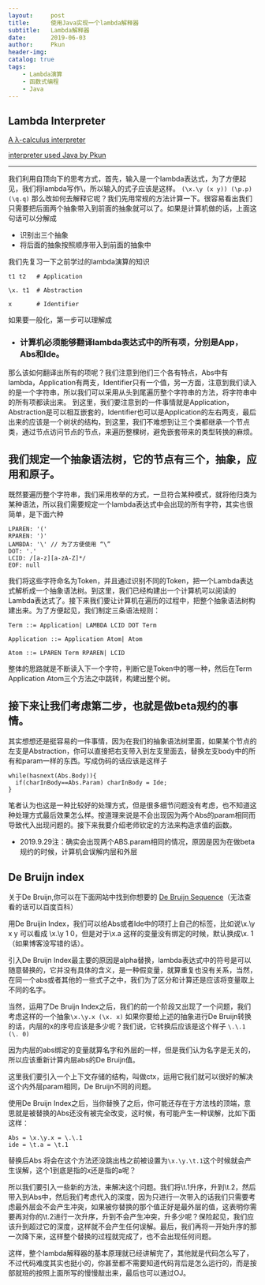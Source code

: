 ```yaml
---
layout:     post
title:      使用Java实现一个lambda解释器
subtitle:   Lambda解释器
date:       2019-06-03
author:     Pkun
header-img: 
catalog: true
tags:
    - Lambda演算
    - 函数式编程
    - Java
---
```


## Lambda Interpreter

[A λ-calculus interpreter](https://tadeuzagallo.com/blog/writing-a-lambda-calculus-interpreter-in-javascript/)

[interpreter used Java by Pkun](https://github.com/pppppkun/LambdaInterpreter)

---

我们利用自顶向下的思考方式，首先，输入是一个lambda表达式，为了方便起见，我们将lambda写作\，所以输入的式子应该是这样。
`
(\x.\y (x y)) (\p.p)(\q.q)
`
那么改如何去解释它呢？我们先用常规的方法计算一下。很容易看出我们只需要把后面两个抽象带入到前面的抽象就可以了。如果是计算机做的话，上面这句话可以分解成
- 识别出三个抽象
- 将后面的抽象按照顺序带入到前面的抽象中

我们先复习一下之前学过的lambda演算的知识
```
t1 t2   # Application
 
\x. t1  # Abstraction
 
x       # Identifier
```
如果要一般化，第一步可以理解成
- ### 计算机必须能够翻译lambda表达式中的所有项，分别是App，Abs和Ide。

那么该如何翻译出所有的项呢？我们注意到他们三个各有特点，Abs中有lambda，Application有两支，Identifier只有一个值，另一方面，注意到我们读入的是一个字符串，所以我们可以采用从头到尾遍历整个字符串的方法，将字符串中的所有项都读出来。
到这里，我们要注意到的一件事情就是Application，Abstraction是可以相互嵌套的，Identifier也可以是Application的左右两支，最后出来的应该是一个树状的结构，到这里，我们不难想到让三个类都继承一个节点类，通过节点访问节点的节点，来遍历整棵树，避免嵌套带来的类型转换的麻烦。

## 我们规定一个抽象语法树，它的节点有三个，抽象，应用和原子。

既然要遍历整个字符串，我们采用枚举的方式，一旦符合某种模式，就将他归类为某种语法，所以我们需要规定一个lambda表达式中会出现的所有字符，其实也很简单，是下面六种
```
LPAREN: '('
RPAREN: ')'
LAMBDA: '\' // 为了方便使用 “\”
DOT: '.'
LCID: /[a-z][a-zA-Z]*/ 
EOF: null
```
我们将这些字符命名为Token，并且通过识别不同的Token，把一个Lambda表达式解析成一个抽象语法树。到这里，我们已经构建出一个计算机可以阅读的Lambda表达式了。接下来我们要让计算机在遍历的过程中，把整个抽象语法树构建出来。为了方便起见，我们制定三条语法规则：
```
Term ::= Application| LAMBDA LCID DOT Term

Application ::= Application Atom| Atom

Atom ::= LPAREN Term RPAREN| LCID

```
整体的思路就是不断读入下一个字符，判断它是Token中的哪一种，然后在Term Application Atom三个方法之中跳转，构建出整个树。

## 接下来让我们考虑第二步，也就是做beta规约的事情。

其实想想还是挺容易的一件事情，因为在我们的抽象语法树里面，如果某个节点的左支是Abstraction，你可以直接把右支带入到左支里面去，替换左支body中的所有和param一样的东西。写成伪码的话应该是这样子
```
while(hasnext(Abs.Body)){
  if(charInBody==Abs.Param) charInBody = Ide;
}
```
笔者认为也这是一种比较好的处理方式，但是很多细节问题没有考虑，也不知道这种处理方式最后效果怎么样。按道理来说是不会出现因为两个Abs的param相同而导致代入出现问题的。接下来我要介绍老师钦定的方法来构造求值的函数。

- 2019.9.29注：确实会出现两个ABS.param相同的情况，原因是因为在做beta规约的时候，计算机会误解内层和外层

## De Bruijn index

关于De Bruijn,你可以在下面网站中找到你想要的 [De Bruijn Sequence](https://en.wikipedia.org/wiki/De_Bruijn_sequence)（无法查看的话可以百度百科）

用De Bruijin Index，我们可以给Abs或者Ide中的项打上自己的标签，比如说\x.\y x y 可以看成 \x.\y 1 0，但是对于\x.a 这样的变量没有绑定的时候，默认换成\x. 1（如果博客没写错的话）。

引入De Bruijn Index最主要的原因是alpha替换，lambda表达式中的符号是可以随意替换的，它并没有具体的含义，是一种假变量，就算重复也没有关系，当然，在同一个abs或者其他的一些式子之中，我们为了区分和计算还是应该将变量取上不同的名字。

当然，运用了De Bruijn Index之后，我们的前一个阶段又出现了一个问题，我们考虑这样的一个抽象`\x.\y.x (\x. x)`
如果你要给上述的抽象进行De Bruijn转换的话，内层的x的序号应该是多少呢？我们说，它转换后应该是这个样子
`\.\.1 (\. 0)`

因为内层的abs绑定的变量就算名字和外层的一样，但是我们认为名字是无关的，所以应该重新计算内层abs的De Bruijn值。

这里我们要引入一个上下文存储的结构，叫做ctx，运用它我们就可以很好的解决这个内外层param相同，De Bruijn不同的问题。

使用De Bruijn Index之后，当你替换了之后，你可能还存在于方法栈的顶端，意思就是被替换的Abs还没有被完全改变，这时候，有可能产生一种误解，比如下面这样：
```
Abs = \x.\y.x = \.\.1
ide = \t.a = \t.1
```
替换后Abs 将会在这个方法还没跳出栈之前被设置为`\x.\y.\t.1`这个时候就会产生误解，这个1到底是指的x还是指的a呢？

所以我们要引入一些新的方法，来解决这个问题。我们将\t.1升序，升到\t.2，然后带入到Abs中，然后我们考虑代入的深度，因为只进行一次带入的话我们只需要考虑最外层会不会产生冲突，如果被你替换的那个值正好是最外层的值，这表明你需要再对你的\t.2进行一次升序，升到不会产生冲突，升多少呢？保险起见，我们应该升到超过它的深度，这样就不会产生任何误解。最后，我们再将一开始升序的那一次降下来，这样整个替换的过程就完成了，也不会出现任何问题。

这样，整个lambda解释器的基本原理就已经讲解完了，其他就是代码怎么写了，不过代码难度其实也挺小的，你甚至都不需要知道代码背后是怎么运行的，而是按部就班的按照上面所写的慢慢敲出来，最后也可以通过OJ。


